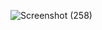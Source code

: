 ![Screenshot (258)](https://github.com/user-attachments/assets/c16d0bc3-5663-43be-a356-3f902e1cf62b)
